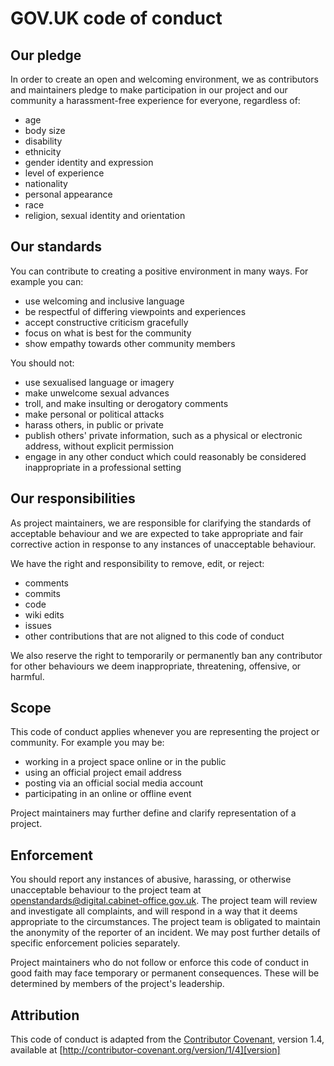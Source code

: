 # GOV.UK code of conduct

## Our pledge

In order to create an open and welcoming environment, we as contributors and maintainers pledge to make participation in our project and our community a harassment-free experience for everyone, regardless of: 

* age
* body size
* disability
* ethnicity
* gender identity and expression
* level of experience
* nationality
* personal appearance
* race
* religion, sexual identity and orientation

## Our standards

You can contribute to creating a positive environment in many ways. For example you can: 

* use welcoming and inclusive language
* be respectful of differing viewpoints and experiences
* accept constructive criticism gracefully
* focus on what is best for the community
* show empathy towards other community members

You should not: 

* use sexualised language or imagery
* make unwelcome sexual advances
* troll, and make insulting or derogatory comments
* make personal or political attacks
* harass others, in public or private
* publish others' private information, such as a physical or electronic address, without explicit permission
* engage in any other conduct which could reasonably be considered inappropriate in a professional setting


## Our responsibilities

As project maintainers, we are responsible for clarifying the standards of acceptable behaviour and we are expected to take appropriate and fair corrective action in response to any instances of unacceptable behaviour.

We have the right and responsibility to remove, edit, or reject:

* comments
* commits
* code
* wiki edits
* issues
* other contributions that are not aligned to this code of conduct

We also reserve the right to temporarily or permanently ban any contributor for other behaviours we deem inappropriate, threatening, offensive, or harmful.


## Scope

This code of conduct applies whenever you are representing the project or community. For example you may be:

* working in a project space online or in the public
* using an official project email address
* posting via an official social media account
* participating in an online or offline event

Project maintainers may further define and clarify representation of a project.


## Enforcement

You should report any instances of abusive, harassing, or otherwise unacceptable behaviour to the project team at openstandards@digital.cabinet-office.gov.uk. The project team will review and investigate all complaints, and will respond in a way that it deems appropriate to the circumstances. The project team is obligated to maintain the anonymity of the reporter of an incident. We may post further details of specific enforcement policies separately.

Project maintainers who do not follow or enforce this code of conduct in good faith may face temporary or permanent consequences. These will be determined by members of the project's leadership.


## Attribution

This code of conduct is adapted from the [Contributor Covenant][homepage], version 1.4, available at [http://contributor-covenant.org/version/1/4][version]

[homepage]: http://contributor-covenant.org
[version]: http://contributor-covenant.org/version/1/4/
